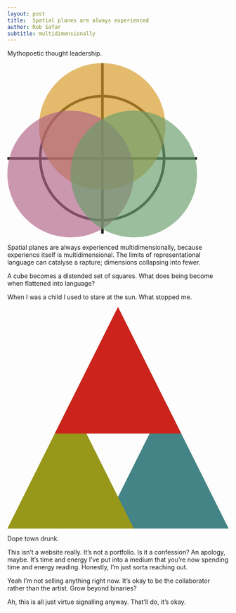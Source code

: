 ```yaml
---
layout: post
title:  Spatial planes are always experienced
author: Rob Safar
subtitle: multidimensionally
---
```

Mythopoetic thought leadership. 

<div class="wellHelloThere">
    <svg version="1.1" xmlns="http://www.w3.org/2000/svg" xmlns:xlink="http://www.w3.org/1999/xlink" x="0" y="0" width="432" height="396" viewBox="0, 0, 432, 396">
      <g id="Layer_1">
        <path d="M216,72 C295.529,72 360,136.471 360,216 C360,295.529 295.529,360 216,360 C136.471,360 72,295.529 72,216 C72,136.471 136.471,72 216,72 z M216,78 C139.785,78 78,139.785 78,216 C78,292.215 139.785,354 216,354 C292.215,354 354,292.215 354,216 C354,139.785 292.215,78 216,78 z" fill="#282828"/>
        <path class="path" d="M216.5,216.5 L216.5,-11.5" fill-opacity="0" stroke="#282828" stroke-width="6" stroke-linecap="square"/>
        <path class="path" d="M216.5,216.5 L432.5,216.5" fill-opacity="0" stroke="#282828" stroke-width="6" stroke-linecap="square"/>
        <path class="path" d="M216.5,216.5 L216.5,384.5" fill-opacity="0" stroke="#282828" stroke-width="6" stroke-linecap="square"/>
        <path class="path" d="M216.5,216.5 L0.5,216.5" fill-opacity="0" stroke="#282828" stroke-width="6" stroke-linecap="square"/>
        <path class="blendMultiply" d="M216,288 C136.471,288 72,223.529 72,144 C72,64.471 136.471,0 216,0 C295.529,0 360,64.471 360,144 C360,223.529 295.529,288 216,288 z" fill="#D79921" fill-opacity="0.65"/>
        <path class="blendMultiply" d="M144,396 C64.471,396 0,331.529 0,252 C0,172.471 64.471,108 144,108 C223.529,108 288,172.471 288,252 C288,331.529 223.529,396 144,396 z" fill="#B16286" fill-opacity="0.65"/>
        <path class="blendMultiply" d="M288,396 C208.471,396 144,331.529 144,252 C144,172.471 208.471,108 288,108 C367.529,108 432,172.471 432,252 C432,331.529 367.529,396 288,396 z" fill="#689D6A" fill-opacity="0.65"/>
      </g>
    </svg>
</div>

Spatial planes are always experienced multidimensionally, because experience itself is multidimensional. The limits of representational language can catalyse a rapture; dimensions collapsing into fewer. 

A cube becomes a distended set of squares. What does being become when flattened into language? 

When I was a child I used to stare at the sun. What stopped me. 

<div class="wellHelloThere">
    <svg version="1.1" xmlns="http://www.w3.org/2000/svg" xmlns:xlink="http://www.w3.org/1999/xlink" x="0" y="0" width="504" height="504" viewBox="0, 0, 504, 504">
      <g id="Layer_1">
        <path class="blendNormal" d="M360,216 L504,504 L216,504 z" fill="#448487"/>
        <path class="blendNormal" d="M144,216 L288,504 L0,504 z" fill="#97971A"/>
        <path class="blendNormal" d="M252,0 L396,288 L108,288 z" fill="#CC241D"/>
      </g>
    </svg>
</div>

Dope town drunk. 

This isn’t a website really. It’s not a portfolio. Is it a confession? An apology, maybe. It’s time and energy I’ve put into a medium that you’re now spending time and energy reading. Honestly, I’m just sorta reaching out. 

Yeah I’m not selling anything right now. It’s okay to be the collaborator rather than the artist. Grow beyond binaries? 

Ah, this is all just virtue signalling anyway. That’ll do, it’s okay. 